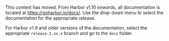 This content has moved. From Harbor v1.10 onwards, all documentation is located at https://goharbor.io/docs/. Use the drop-down menu to select the documentation for the appropriate release.

For Harbor v1.9 and older versions of the documentation, select the appropriate `release-1.xx.x` branch and go to the `docs` folder.
